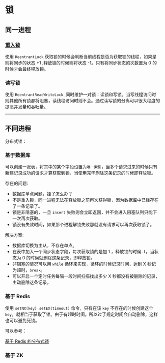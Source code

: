 # 锁

## 同一进程

### [重入锁](/ReentrantLock.md)

使用 `ReentrantLock` 获取锁的时候会判断当前线程是否为获取锁的线程，如果是则将同步的状态 +1 ,释放锁的时候则将状态 -1。只有将同步状态的次数置为 0 的时候才会最终释放锁。

### 读写锁

使用 `ReentrantReadWriteLock` ,同时维护一对锁：读锁和写锁。当写线程访问时则其他所有锁都将阻塞，读线程访问时则不会。通过读写锁的分离可以很大程度的提高并发量和吞吐量。



---



## 不同进程

分布式锁：

### 基于数据库

可以创建一张表，将其中的某个字段设置为`唯一索引`，当多个请求过来的时候只有新建记录成功的请求才算获取到锁，当使用完毕删除这条记录的时候即释放锁。

存在的问题:

- 数据库单点问题，挂了怎么办？
- 不是重入锁，同一进程无法在释放锁之前再次获得锁，因为数据库中已经存在了一条记录了。
- 锁是非阻塞的，一旦 `insert` 失败则会立即返回，并不会进入阻塞队列只能下一次再次获取。
- 锁没有失效时间，如果那个进程解锁失败那就没有请求可以再次获取锁了。

解决方案:

- 数据库切换为主从，不存在单点。
- 在表中加入一个同步状态字段，每次获取锁的是加 1 ，释放锁的时候`-1`，当状态为 0 的时候就删除这条记录，即释放锁。
- 非阻塞的情况可以用 `while` 循环来实现，循环的时候记录时间，达到 X 秒记为超时，`break`。
- 可以开启一个定时任务每隔一段时间扫描找出多少 X 秒都没有被删除的记录，主动删除这条记录。

### 基于 Redis

使用 `setNX(key) setEX(timeout)` 命令，只有在该 `key` 不存在的时候创建这个 `key`，就相当于获取了锁。由于有超时时间，所以过了规定时间会自动删除，这样也可以避免死锁。

可以参考：

[基于 Redis 的分布式锁](http://crossoverjie.top/2018/03/29/distributed-lock/distributed-lock-redis/)

### 基于 ZK
